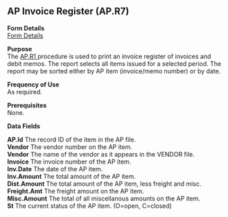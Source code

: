 ##  AP Invoice Register (AP.R7)

<PageHeader />

**Form Details**  
[ Form Details ](AP-R7-1/README.md)   

**Purpose**  
The [ AP.R1 ](../../../../rover/AP-OVERVIEW/AP-REPORT/AP-R1) procedure is used to print an invoice register of invoices and debit memos. The report selects all items issued for a selected period. The report may be sorted either by AP item (invoice/memo number) or by date. 

**Frequency of Use**  
As required.

**Prerequisites**  
None.

**Data Fields**

**AP.Id** The record ID of the item in the AP file.  
**Vendor** The vendor number on the AP item.  
**Vendor** The name of the vendor as it appears in the VENDOR file.  
**Invoice** The invoice number of the AP item.  
**Inv.Date** The date of the AP item.  
**Inv.Amount** The total amount of the AP item.  
**Dist.Amount** The total amount of the AP item, less freight and misc.  
**Freight.Amt** The freight amount on the AP item.  
**Misc.Amount** The total of all miscellanous amounts on the AP item.  
**St** The current status of the AP item. (O=open, C=closed)  
  
<badge text= "Version 8.10.57" vertical="middle" />

<PageFooter />